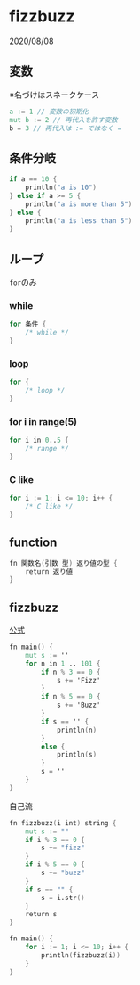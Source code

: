 # fizzbuzz

2020/08/08

## 変数

※名づけはスネークケース

```v
a := 1 // 変数の初期化
mut b := 2 // 再代入を許す変数
b = 3 // 再代入は := ではなく =
```

## 条件分岐

```v
if a == 10 {
    println("a is 10")
} else if a >= 5 {
    println("a is more than 5")
} else {
    println("a is less than 5")
}
```

## ループ

`for`のみ

### while

```v
for 条件 {
    /* while */
}
```

### loop

```v
for {
    /* loop */
}
```

### for i in range(5)

```v
for i in 0..5 {
    /* range */
}
```

### C like

```v
for i := 1; i <= 10; i++ {
    /* C like */
}
```

## function

```v
fn 関数名(引数 型) 返り値の型 {
	return 返り値
}
```

## fizzbuzz

[公式](https://github.com/vlang/v/blob/master/examples/fizz_buzz.v)

```v
fn main() {
	mut s := ''
	for n in 1 .. 101 {
		if n % 3 == 0 {
			s += 'Fizz'
		}
		if n % 5 == 0 {
			s += 'Buzz'
		}
		if s == '' {
			println(n)
		}
		else {
			println(s)
		}
		s = ''
	}
}
```

自己流

```v
fn fizzbuzz(i int) string {
	mut s := ""
	if i % 3 == 0 {
		s += "fizz"
	}
	if i % 5 == 0 {
		s += "buzz"
	}
	if s == "" {
		s = i.str()
	}
	return s
}

fn main() {
	for i := 1; i <= 10; i++ {
		println(fizzbuzz(i))
	}
}
```